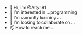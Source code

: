 - 👋 Hi, I’m @Altyn91
- 👀 I’m interested in ...programming
- 🌱 I’m currently learning ...
- 💞️ I’m looking to collaborate on ...
- 📫 How to reach me ...

<!---
Altyn91/Altyn91 is a ✨ special ✨ repository because its `README.md` (this file) appears on your GitHub profile.
You can click the Preview link to take a look at your changes.
--->
